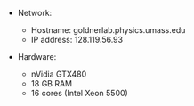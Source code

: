  * Network:
   * Hostname: goldnerlab.physics.umass.edu
   * IP address: 128.119.56.93

 * Hardware:
   * nVidia GTX480
   * 18 GB RAM
   * 16 cores (Intel Xeon 5500)

